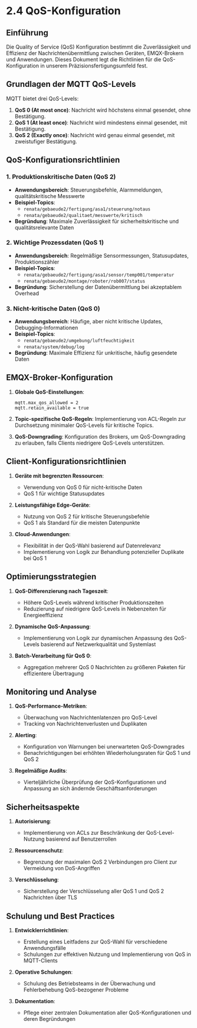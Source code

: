 # 2.4 QoS-Konfiguration



## Einführung

Die Quality of Service (QoS) Konfiguration bestimmt die Zuverlässigkeit und Effizienz der Nachrichtenübermittlung zwischen Geräten, EMQX-Brokern und Anwendungen. Dieses Dokument legt die Richtlinien für die QoS-Konfiguration in unserem Präzisionsfertigungsumfeld fest.

## Grundlagen der MQTT QoS-Levels

MQTT bietet drei QoS-Levels:

1. **QoS 0 (At most once)**: Nachricht wird höchstens einmal gesendet, ohne Bestätigung.
2. **QoS 1 (At least once)**: Nachricht wird mindestens einmal gesendet, mit Bestätigung.
3. **QoS 2 (Exactly once)**: Nachricht wird genau einmal gesendet, mit zweistufiger Bestätigung.

## QoS-Konfigurationsrichtlinien

### 1. Produktionskritische Daten (QoS 2)

- **Anwendungsbereich**: Steuerungsbefehle, Alarmmeldungen, qualitätskritische Messwerte
- **Beispiel-Topics**: 
  - `renata/gebaeude2/fertigung/asa1/steuerung/notaus`
  - `renata/gebaeude2/qualitaet/messwerte/kritisch`
- **Begründung**: Maximale Zuverlässigkeit für sicherheitskritische und qualitätsrelevante Daten

### 2. Wichtige Prozessdaten (QoS 1)

- **Anwendungsbereich**: Regelmäßige Sensormessungen, Statusupdates, Produktionszähler
- **Beispiel-Topics**:
  - `renata/gebaeude2/fertigung/asa1/sensor/temp001/temperatur`
  - `renata/gebaeude2/montage/roboter/rob007/status`
- **Begründung**: Sicherstellung der Datenübermittlung bei akzeptablem Overhead

### 3. Nicht-kritische Daten (QoS 0)

- **Anwendungsbereich**: Häufige, aber nicht kritische Updates, Debugging-Informationen
- **Beispiel-Topics**:
  - `renata/gebaeude2/umgebung/luftfeuchtigkeit`
  - `renata/system/debug/log`
- **Begründung**: Maximale Effizienz für unkritische, häufig gesendete Daten

## EMQX-Broker-Konfiguration

1. **Globale QoS-Einstellungen**:
   ```
   mqtt.max_qos_allowed = 2
   mqtt.retain_available = true
   ```

2. **Topic-spezifische QoS-Regeln**:
   Implementierung von ACL-Regeln zur Durchsetzung minimaler QoS-Levels für kritische Topics.

3. **QoS-Downgrading**:
   Konfiguration des Brokers, um QoS-Downgrading zu erlauben, falls Clients niedrigere QoS-Levels unterstützen.

## Client-Konfigurationsrichtlinien

1. **Geräte mit begrenzten Ressourcen**:
   - Verwendung von QoS 0 für nicht-kritische Daten
   - QoS 1 für wichtige Statusupdates

2. **Leistungsfähige Edge-Geräte**:
   - Nutzung von QoS 2 für kritische Steuerungsbefehle
   - QoS 1 als Standard für die meisten Datenpunkte

3. **Cloud-Anwendungen**:
   - Flexibilität in der QoS-Wahl basierend auf Datenrelevanz
   - Implementierung von Logik zur Behandlung potenzieller Duplikate bei QoS 1

## Optimierungsstrategien

1. **QoS-Differenzierung nach Tageszeit**:
   - Höhere QoS-Levels während kritischer Produktionszeiten
   - Reduzierung auf niedrigere QoS-Levels in Nebenzeiten für Energieeffizienz

2. **Dynamische QoS-Anpassung**:
   - Implementierung von Logik zur dynamischen Anpassung des QoS-Levels basierend auf Netzwerkqualität und Systemlast

3. **Batch-Verarbeitung für QoS 0**:
   - Aggregation mehrerer QoS 0 Nachrichten zu größeren Paketen für effizientere Übertragung

## Monitoring und Analyse

1. **QoS-Performance-Metriken**:
   - Überwachung von Nachrichtenlatenzen pro QoS-Level
   - Tracking von Nachrichtenverlusten und Duplikaten

2. **Alerting**:
   - Konfiguration von Warnungen bei unerwarteten QoS-Downgrades
   - Benachrichtigungen bei erhöhten Wiederholungsraten für QoS 1 und QoS 2

3. **Regelmäßige Audits**:
   - Vierteljährliche Überprüfung der QoS-Konfigurationen und Anpassung an sich ändernde Geschäftsanforderungen

## Sicherheitsaspekte

1. **Autorisierung**:
   - Implementierung von ACLs zur Beschränkung der QoS-Level-Nutzung basierend auf Benutzerrollen

2. **Ressourcenschutz**:
   - Begrenzung der maximalen QoS 2 Verbindungen pro Client zur Vermeidung von DoS-Angriffen

3. **Verschlüsselung**:
   - Sicherstellung der Verschlüsselung aller QoS 1 und QoS 2 Nachrichten über TLS

## Schulung und Best Practices

1. **Entwicklerrichtlinien**:
   - Erstellung eines Leitfadens zur QoS-Wahl für verschiedene Anwendungsfälle
   - Schulungen zur effektiven Nutzung und Implementierung von QoS in MQTT-Clients

2. **Operative Schulungen**:
   - Schulung des Betriebsteams in der Überwachung und Fehlerbehebung QoS-bezogener Probleme

3. **Dokumentation**:
   - Pflege einer zentralen Dokumentation aller QoS-Konfigurationen und deren Begründungen


